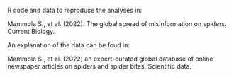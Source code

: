 R code and data to reproduce the analyses in:

Mammola S., et al. (2022). The global spread of misinformation on spiders. Current Biology.

An explanation of the data can be foud in:

Mammola S., et al. (2022) an expert-curated global database of online newspaper articles on
spiders and spider bites. Scientific data.
